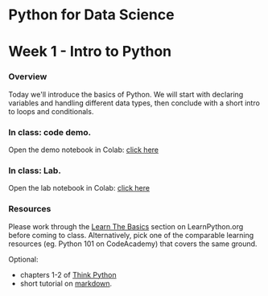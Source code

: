 
# Python for Data Science
# Week 1 - Intro to Python
### Overview
Today we'll introduce the basics of Python. We will start with declaring variables and handling different data types, then conclude with a short intro to loops and conditionals.

### In class: code demo.
Open the demo notebook in Colab: [click here](https://colab.research.google.com/github/nj935/Python_for_Data_Science/blob/master/week%201%20-%20intro%20to%20Python/week_1%20-%20demo.ipynb)

### In class: Lab.
Open the lab notebook in Colab:  [click here](https://colab.research.google.com/github/nj935/Python_for_Data_Science/blob/master/week%201%20-%20intro%20to%20Python/week%201%20-%20lab.ipynb)

### Resources
Please work through the [Learn The Basics](http://learnpython.org/) section on LearnPython.org before coming to class. Alternatively, pick one of the comparable learning resources (eg. Python 101 on CodeAcademy) that covers the same ground.

Optional:
* chapters 1-2 of [Think Python](http://greenteapress.com/thinkpython2/thinkpython2.pdf)
* short tutorial on [markdown](https://commonmark.org/help/).


